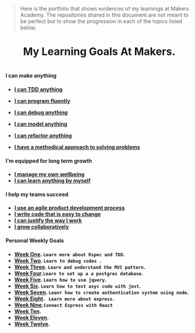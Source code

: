 
> Here is the portfolio that shows evidences of my learnings at Makers Academy. The repositories
shared in this document are not meant to be perfect but to show the progression in each of the topics listed below.

<h1 align='center'>
My Learning Goals At Makers.
<h1>


<h4>
 I can make anything
<h4>

- [I can TDD anything](https://github.com/SarpongAbasimi/TheMakersPort/tree/master/tddAnyThing)

- [I can program fluently](https://github.com/SarpongAbasimi/TheMakersPort/tree/master/programFleuntly)
- [I can debug anything](https://github.com/SarpongAbasimi/TheMakersPort/tree/master/debugAnything)
- [I can model anything]()
- [I can refactor anything]()
- [I have a methodical approach to solving problems]()


<h4>
I'm equipped for long term growth
<h4>

- [I manage my own wellbeing]()
- [I can learn anything by myself]()

<h4>
I help my teams succeed
<h4>


- [I use an agile product development process]()
- [I write code that is easy to change]()
- [I can justify the way I work]()
- [I grow collaboratively]()

<h4>
Personal Weekly Goals
<h4>

- [Week One](https://medium.com/@1550707241489/my-makers-journey-day-1-d9cf9a20b539). ``Learn more about Rspec and TDD``.
- [Week Two](https://medium.com/@1550707241489/my-makers-journey-week-2-giornata-1-e751d237e5bb). ``Learn to debug codes ``.
- [Week Three](https://github.com/SarpongAbasimi/rps-challenge). ``Learn and understand the MVC pattern``.
- [Week Four](https://medium.com/@1550707241489/rspec-setting-up-a-test-database-777c50e54ef4).``Learn to set up a a postgres database``.
- [Week Five](https://github.com/SarpongAbasimi/ThermostatJs). ``Learn how to use jquery``.
- [Week Six](https://github.com/SarpongAbasimi/TestingWithJest). ``Learn how to test asyc code with jest``.
- [Week Seven](https://github.com/SarpongAbasimi/REST-API-with-Express). ``Leanr how to create authentication system using node``.
- [Week Eight](https://medium.com/@1550707241489/mi-sto-divertendo-un-sacco-a-maker-2573f301cd92). `` Learn more about express``.
- [Week Nine](https://github.com/SarpongAbasimi/ConnectExpressBackEndToReactFrontEnd).``Connect Express with React``
- [Week Ten]().
- [Week Eleven]().
- [Week Twelve]().



